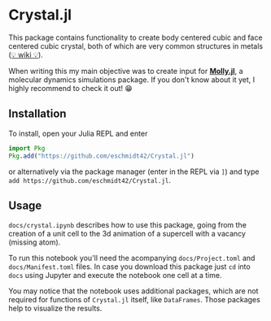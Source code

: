 # Crystal.jl

This package contains functionality to create body centered cubic and face centered cubic crystal, both of which are very common structures in metals ([💡 wiki 💡](https://en.wikipedia.org/wiki/Cubic_crystal_system)).

When writing this my main objective was to create input for **[Molly.jl](https://github.com/JuliaMolSim/Molly.jl)**, a molecular dynamics simulations package. If you don't know about it yet, I highly recommend to check it out! 😁 

## Installation

To install, open your Julia REPL and enter
```Julia
import Pkg
Pkg.add("https://github.com/eschmidt42/Crystal.jl")
```

or alternatively via the package manager (enter in the REPL via `]`) and type `add https://github.com/eschmidt42/Crystal.jl`.

## Usage

`docs/crystal.ipynb` describes how to use this package, going from the creation of a unit cell to the 3d animation of a supercell with a vacancy (missing atom).

To run this notebook you'll need the acompanying `docs/Project.toml` and `docs/Manifest.toml` files. In case you download this package just `cd` into `docs` using Jupyter and execute the notebook one cell at a time. 

You may notice that the notebook uses additional packages, which are not required for functions of `Crystal.jl` itself, like `DataFrames`. Those packages help to visualize the results.   
